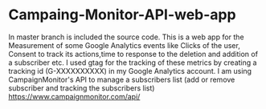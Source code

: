 # Campaing-Monitor-API-web-app

In master branch is included the source code.
This is a web app for the Measurement of some Google Analytics events like Clicks of the user, Consent to track its actions,time to response to the deletion and addition of a subscriber etc.
I used gtag for the tracking of these metrics by creating a tracking id (G-XXXXXXXXXX) in my Google Analytics account.
I am using CampaignMonitor's API to manage a subscribers list (add or remove subscriber and tracking the subscribers list) https://www.campaignmonitor.com/api/
